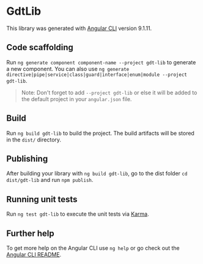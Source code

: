 # GdtLib

This library was generated with [Angular CLI](https://github.com/angular/angular-cli) version 9.1.11.

## Code scaffolding

Run `ng generate component component-name --project gdt-lib` to generate a new component. You can also use `ng generate directive|pipe|service|class|guard|interface|enum|module --project gdt-lib`.
> Note: Don't forget to add `--project gdt-lib` or else it will be added to the default project in your `angular.json` file. 

## Build

Run `ng build gdt-lib` to build the project. The build artifacts will be stored in the `dist/` directory.

## Publishing

After building your library with `ng build gdt-lib`, go to the dist folder `cd dist/gdt-lib` and run `npm publish`.

## Running unit tests

Run `ng test gdt-lib` to execute the unit tests via [Karma](https://karma-runner.github.io).

## Further help

To get more help on the Angular CLI use `ng help` or go check out the [Angular CLI README](https://github.com/angular/angular-cli/blob/master/README.md).
